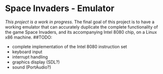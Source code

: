 # Space Invaders - Emulator
*This project is a work in progress.*
The final goal of this project is to have a working emulator that can accurately duplicate the complete functionality of the game Space Invaders, and its accompanying Intel 8080 chip, on a Linux x86 machine.
##TODO:
- complete implementation of the Intel 8080 instruction set
- keyboard input
- interrupt handling
- graphics display (SDL?)
- sound (PortAudio?)
